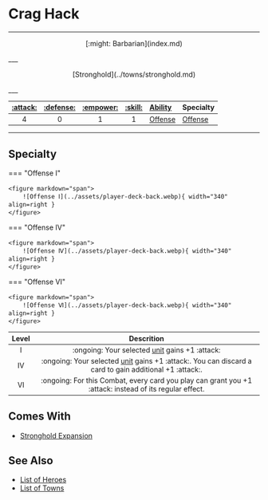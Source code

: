 # Crag Hack

___
<p style="text-align: center;" markdown>[:might: Barbarian](index.md)</p>
___
<p style="text-align: center;" markdown>[Stronghold](../towns/stronghold.md)</p>
___

| [:attack:](../statistics/attack.md) | [:defense:](../statistics/defense.md) | [:empower:](../statistics/power.md) | [:skill:](../statistics/knowledge.md) | [Ability](../abilities/index.md) | Specialty |
| :---: | :---: | :---: | :---: | :--- | :--- |
| 4 | 0 | 1 | 1 | [Offense](../abilities/offense.md) | [Offense](#specialty) |

___


## Specialty

=== "Offense Ⅰ"

    <figure markdown="span">
        ![Offense Ⅰ](../assets/player-deck-back.webp){ width="340" align=right }
    </figure>

=== "Offense Ⅳ"

    <figure markdown="span">
        ![Offense Ⅳ](../assets/player-deck-back.webp){ width="340" align=right }
    </figure>

=== "Offense Ⅵ"

    <figure markdown="span">
        ![Offense Ⅵ](../assets/player-deck-back.webp){ width="340" align=right }
    </figure>


| Level | Descrition |
| :---: | :---: |
| Ⅰ | :ongoing: Your selected [unit](../units/index.md) gains +1 :attack: |
| Ⅳ | :ongoing: Your selected [unit](../units/index.md) gains +1 :attack:. You can discard a card to gain additional +1 :attack:. |
| Ⅵ | :ongoing: For this Combat, every card you play can grant you +1 :attack: instead of its regular effect. |


## Comes With

- [Stronghold Expansion](../content.md)


## See Also

- [List of Heroes](index.md)
- [List of Towns](../towns/index.md)
